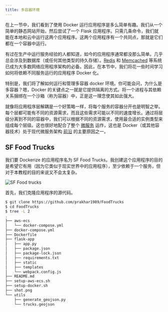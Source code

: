 ```yaml
---
title: 多容器环境
---
```


在上一节中，我们看到了使用 Docker 运行应用程序是多么简单有趣。我们从一个简单的静态网站开始，然后尝试了一个 Flask 应用程序。只需几条命令，我们就能在本地和云中运行这两个应用程序。这两个应用程序有一个共同点，那就是它们都在一个容器中运行。

有过在生产中运行服务经验的人都知道，如今的应用程序通常都没那么简单。几乎总会涉及到数据库（或任何其他类型的持久存储）。[Redis](https://redis.io/) 和 [Memcached](https://memcached.org/) 等系统已成为大多数网络应用程序架构的必备。因此，在本节中，我们将花一些时间学习如何将依赖不同服务运行的应用程序 Docker 化。

特别是，我们将了解如何运行和管理多容器 docker 环境。你可能会问，为什么是多容器？嗯，Docker 的关键点之一就是它提供隔离的方式。将一个进程与其依赖关系捆绑在一个沙箱（称为容器）中，正是这一理念使其如此强大。

就像将应用程序层解耦是一个好策略一样，将每个服务的容器分开也是明智之举。每个层都可能有不同的资源需求，而且这些需求可能以不同的速度增长。通过将层级分离到不同的容器中，我们可以根据不同的资源需求，使用最合适的实例类型来组成每个层级。这也很好地配合了整个 [微服务](http://martinfowler.com/articles/microservices.html) 运作，这也是 Docker（或其他容器技术）处于现代微服务架构 [前沿](https://medium.com/aws-activate-startup-blog/using-containers-to-build-a-microservices-architecture-6e1b8bacb7d1#.xl3wryr5z) 的主要原因之一。

## SF Food Trucks

我们要 Dockerize 的应用程序名为 SF Food Trucks。我创建这个应用程序的目的是希望它有用（因为它类似于现实世界中的应用程序），至少依赖于一个服务，但对于本教程的目的来说又不会太复杂。

![SF Food trucks](/assets/images/foodtrucks.webp)

首先，我们克隆应用程序的源代码。

```bash
$ git clone https://github.com/prakhar1989/FoodTrucks
$ cd FoodTrucks
$ tree -L 2
.
├── aws-ecs
│   └── docker-compose.yml
├── docker-compose.yml
├── Dockerfile
├── flask-app
│   ├── app.py
│   ├── package.json
│   ├── package-lock.json
│   ├── requirements.txt
│   ├── static
│   ├── templates
│   └── webpack.config.js
├── README.md
├── setup-aws-ecs.sh
├── setup-docker.sh
├── shot.png
└── utils
    ├── generate_geojson.py
    └── trucks.geojson
```


